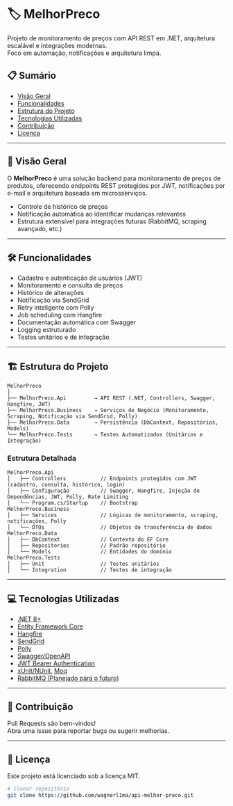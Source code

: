 # 🏷️ MelhorPreco

Projeto de monitoramento de preços com API REST em .NET, arquitetura escalável e integrações modernas.  
Foco em automação, notificações e arquitetura limpa.

## 📋 Sumário

- [Visão Geral](#visão-geral)
- [Funcionalidades](#funcionalidades)
- [Estrutura do Projeto](#estrutura-do-projeto)
- [Tecnologias Utilizadas](#tecnologias-utilizadas)
- [Contribuição](#contribuição)
- [Licença](#licença)

---

## 🚀 Visão Geral

O **MelhorPreco** é uma solução backend para monitoramento de preços de produtos, oferecendo endpoints REST protegidos por JWT, notificações por e-mail e arquitetura baseada em microsserviços.

- Controle de histórico de preços
- Notificação automática ao identificar mudanças relevantes
- Estrutura extensível para integrações futuras (RabbitMQ, scraping avançado, etc.)

---

## 🛠️ Funcionalidades

- Cadastro e autenticação de usuários (JWT)
- Monitoramento e consulta de preços
- Histórico de alterações
- Notificação via SendGrid
- Retry inteligente com Polly
- Job scheduling com Hangfire
- Documentação automática com Swagger
- Logging estruturado
- Testes unitários e de integração

---

## 🏗️ Estrutura do Projeto

```text
MelhorPreco
│
├── MelhorPreco.Api         → API REST (.NET, Controllers, Swagger, Hangfire, JWT)
├── MelhorPreco.Business    → Serviços de Negócio (Monitoramento, Scraping, Notificação via SendGrid, Polly)
├── MelhorPreco.Data        → Persistência (DbContext, Repositórios, Models)
└── MelhorPreco.Tests       → Testes Automatizados (Unitários e Integração)
```

### Estrutura Detalhada

```text
MelhorPreco.Api
│   ├── Controllers           // Endpoints protegidos com JWT (cadastro, consulta, histórico, login)
│   ├── Configuração          // Swagger, Hangfire, Injeção de Dependências, JWT, Polly, Rate Limiting
│   └── Program.cs/Startup    // Bootstrap
MelhorPreco.Business
│   ├── Services              // Lógicas de monitoramento, scraping, notificações, Polly
│   └── DTOs                  // Objetos de transferência de dados
MelhorPreco.Data
│   ├── DbContext             // Contexto do EF Core
│   ├── Repositories          // Padrão repositório
│   └── Models                // Entidades do domínio
MelhorPreco.Tests
│   ├── Unit                  // Testes unitários
│   └── Integration           // Testes de integração
```

---

## 💻 Tecnologias Utilizadas

- [.NET 8+](https://dotnet.microsoft.com/)
- [Entity Framework Core](https://docs.microsoft.com/ef/core/)
- [Hangfire](https://www.hangfire.io/)
- [SendGrid](https://sendgrid.com/)
- [Polly](https://github.com/App-vNext/Polly)
- [Swagger/OpenAPI](https://swagger.io/)
- [JWT Bearer Authentication](https://jwt.io/)
- [xUnit/NUnit](https://xunit.net/), [Moq](https://github.com/moq/moq4)
- [RabbitMQ (Planejado para o futuro)](https://www.rabbitmq.com/)

---

## 🤝 Contribuição

Pull Requests são bem-vindos!  
Abra uma issue para reportar bugs ou sugerir melhorias.

---

## 📜 Licença

Este projeto está licenciado sob a licença MIT.

```bash
# clonar repositório
git clone https://github.com/wagnerl1ma/api-melhor-preco.git
